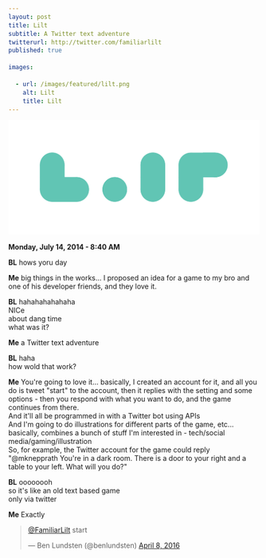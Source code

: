 ```yaml
---
layout: post
title: Lilt
subtitle: A Twitter text adventure
twitterurl: http://twitter.com/familiarlilt
published: true

images:

  - url: /images/featured/lilt.png
    alt: Lilt
    title: Lilt
---
```


<img class="aligncenter" src="/images/lilt/logo.png" alt="lilt" />

<p><b>Monday, July 14, 2014 - 8:40 AM</b></p>

<p><b class="bl">BL</b> hows yoru day</p>
<p><b class="me">Me</b> big things in the works... I proposed an idea for a game to my bro and one of his developer friends, and they love it.</p>
<p><b class="bl">BL</b> hahahahahahaha<br/>
NICe<br/>
about dang time<br/>
what was it?</p>
<p><b class="me">Me</b> a Twitter text adventure</p>
<p><b class="bl">BL</b> haha<br/>
how wold that work?</p>
<p><b class="me">Me</b> You're going to love it... basically, I created an account for it, and all you do is tweet "start" to the account, then it replies with the setting and some options - then you respond with what you want to do, and the game continues from there.<br/>
And it'll all be programmed in with a Twitter bot using APIs<br/>
And I'm going to do illustrations for different parts of the game, etc...<br/>
basically, combines a bunch of stuff I'm interested in - tech/social media/gaming/illustration<br/>
So, for example, the Twitter account for the game could reply "@mknepprath You're in a dark room. There is a door to your right and a table to your left. What will you do?"</p>
<p><b class="bl">BL</b> oooooooh<br/>
so it's like an old text based game<br/>
only via twitter</p>
<p><b class="me">Me</b> Exactly</p>

<blockquote class="twitter-tweet" data-lang="en"><p lang="en" dir="ltr"><a href="https://twitter.com/FamiliarLilt">@FamiliarLilt</a> start</p>&mdash; Ben Lundsten (@benlundsten) <a href="https://twitter.com/benlundsten/status/718457134485082114">April 8, 2016</a></blockquote>

